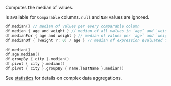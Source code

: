 [//]: # (title: median)

<!---IMPORT org.jetbrains.kotlinx.dataframe.samples.api.Analyze-->

Computes the median of values.

Is available for `Comparable` columns. `null` and `NaN` values are ignored.

<!---FUN medianModes-->

```kotlin
df.median() // median of values per every comparable column
df.median { age and weight } // median of all values in `age` and `weight`
df.medianFor { age and weight } // median of values per `age` and `weight` separately
df.medianOf { (weight ?: 0) / age } // median of expression evaluated for every row
```

<!---END-->

<!---FUN medianAggregations-->

```kotlin
df.median()
df.age.median()
df.groupBy { city }.median()
df.pivot { city }.median()
df.pivot { city }.groupBy { name.lastName }.median()
```

<!---END-->

See [statistics](statistics.md#groupby-statistics) for details on complex data aggregations.
